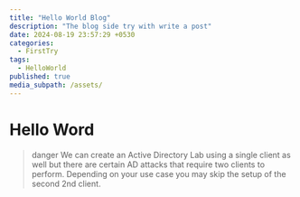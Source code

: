 ```yaml
---
title: "Hello World Blog"
description: "The blog side try with write a post"
date: 2024-08-19 23:57:29 +0530
categories:
  - FirstTry
tags:
  - HelloWorld
published: true
media_subpath: /assets/
---
```


# Hello Word

> danger
> We can create an Active Directory Lab using a single client as well but there are certain AD attacks that require two clients to perform. Depending on your use case you may skip the setup of the second 2nd client.

